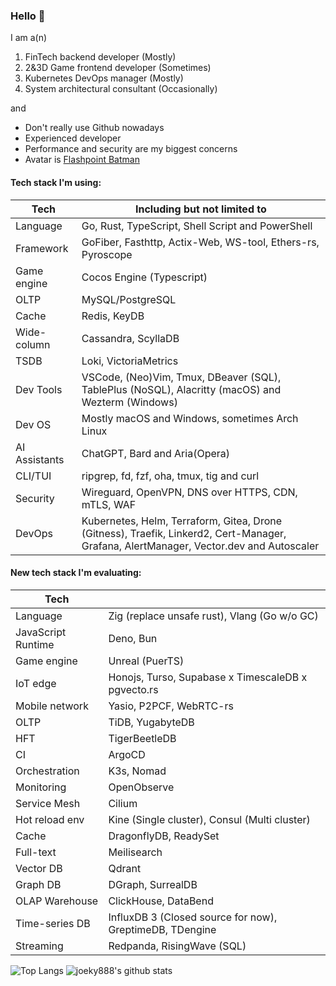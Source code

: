 ### Hello 👋

I am a(n)

1. FinTech backend developer (Mostly)
2. 2&3D Game frontend developer (Sometimes)
3. Kubernetes DevOps manager (Mostly)
4. System architectural consultant (Occasionally)

and

* Don't really use Github nowadays
* Experienced developer
* Performance and security are my biggest concerns
* Avatar is [Flashpoint Batman](https://vsbattles.fandom.com/wiki/Batman_(Thomas_Wayne))

#### Tech stack I'm using:

| Tech          | Including but not limited to                                                                                                           |
| ------------- | -------------------------------------------------------------------------------------------------------------------------------------- |
| Language      | Go, Rust, TypeScript, Shell Script and PowerShell                                                                                      |
| Framework     | GoFiber, Fasthttp, Actix-Web, WS-tool, Ethers-rs, Pyroscope                                                                            |
| Game engine   | Cocos Engine (Typescript)                                                                                                              |
| OLTP          | MySQL/PostgreSQL                                                                                                                       |
| Cache         | Redis, KeyDB                                                                                                                           |
| Wide-column   | Cassandra, ScyllaDB                                                                                                                    |
| TSDB          | Loki, VictoriaMetrics                                                                                                                  |
| Dev Tools     | VSCode, (Neo)Vim, Tmux, DBeaver (SQL), TablePlus (NoSQL), Alacritty (macOS) and Wezterm (Windows)                                      |
| Dev OS        | Mostly macOS and Windows, sometimes Arch Linux                                                                                         |
| AI Assistants | ChatGPT, Bard and Aria(Opera)                                                                                                          |
| CLI/TUI       | ripgrep, fd, fzf, oha, tmux, tig and curl                                                                                              |
| Security      | Wireguard, OpenVPN, DNS over HTTPS, CDN, mTLS, WAF                                                                                     |
| DevOps        | Kubernetes, Helm, Terraform, Gitea, Drone (Gitness), Traefik, Linkerd2, Cert-Manager, Grafana, AlertManager, Vector.dev and Autoscaler |

#### New tech stack I'm evaluating:

| Tech               |                                                          |
| ------------------ | -------------------------------------------------------- |
| Language           | Zig (replace unsafe rust), Vlang (Go w/o GC)             |
| JavaScript Runtime | Deno, Bun                                                |
| Game engine        | Unreal (PuerTS)                                          |
| IoT edge           | Honojs, Turso, Supabase x TimescaleDB x pgvecto.rs       |
| Mobile network     | Yasio, P2PCF, WebRTC-rs                                  |
| OLTP               | TiDB, YugabyteDB                                         |
| HFT                | TigerBeetleDB                                            |
| CI                 | ArgoCD                                                   |
| Orchestration      | K3s, Nomad                                               |
| Monitoring         | OpenObserve                                              |
| Service Mesh       | Cilium                                                   |
| Hot reload env     | Kine (Single cluster), Consul (Multi cluster)            |
| Cache              | DragonflyDB, ReadySet                                    |
| Full-text          | Meilisearch                                              |
| Vector DB          | Qdrant                                                   |
| Graph DB           | DGraph, SurrealDB                                        |
| OLAP Warehouse     | ClickHouse, DataBend                                     |
| Time-series DB     | InfluxDB 3 (Closed source for now), GreptimeDB, TDengine |
| Streaming          | Redpanda, RisingWave (SQL)                               |

![Top Langs](https://github-readme-stats.vercel.app/api/top-langs/?username=joeky888&hide=html&theme=dark)
![joeky888's github stats](https://github-readme-stats.vercel.app/api?username=joeky888&show_icons=true&count_private=true&line_height=40&theme=synthwave)
